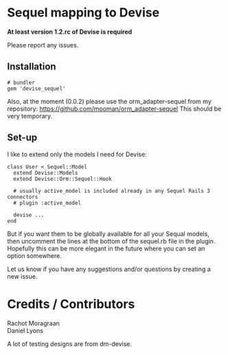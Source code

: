 Sequel mapping to Devise
========================

**At least version 1.2.rc of Devise is required**

Please report any issues.

Installation
------------

    # bundler
    gem 'devise_sequel'

Also, at the moment (0.0.2) please use the orm_adapter-sequel from my repository: https://github.com/mooman/orm_adapter-sequel
This should be very temporary.

Set-up
------

I like to extend only the models I need for Devise:

    class User < Sequel::Model
      extend Devise::Models
      extend Devise::Orm::Sequel::Hook

      # usually active_model is included already in any Sequel Rails 3 connectors
      # plugin :active_model

      devise ... 
    end

But if you want them to be globally available for all your Sequal models, then uncomment the lines at the bottom of the sequel.rb file in the plugin. Hopefully this can be more elegant in the future where you can set an option somewhere.

Let us know if you have any suggestions and/or questions by creating a new issue.

Credits / Contributors
======================

Rachot Moragraan       
Daniel Lyons      

A lot of testing designs are from dm-devise.


